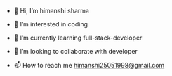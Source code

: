 - 👋 Hi, I’m himanshi sharma
- 👀 I’m interested in coding
- 🌱 I’m currently learning full-stack-developer
- 💞️ I’m looking to collaborate with developer
















- 📫 How to reach me himanshi25051998@gmail.com

<!---
himanshi25parashar/himanshi25parashar is a ✨ special ✨ repository because its `README.md` (this file) appears on your GitHub profile.
You can click the Preview link to take a look at your changes.
--->
